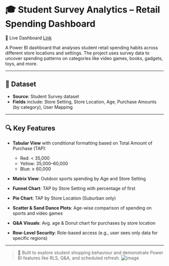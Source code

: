# 🎓 Student Survey Analytics – Retail Spending Dashboard

🔗 Live Dashboard [Link](https://app.powerbi.com/view?r=eyJrIjoiODQ5ZWZjNjYtNjA3My00MDUwLWEwZGMtZmY5MThjZmNjOTIwIiwidCI6ImUwYzk0NGU4LWM5N2YtNGUwMS04MWUwLWRkMzZjZTk5YTgwYyJ9)

A Power BI dashboard that analyses student retail spending habits across different store locations and settings. The project uses survey data to uncover spending patterns on categories like video games, books, gadgets, toys, and more.

---

## 📂 Dataset

- **Source**: Student Survey dataset  
- **Fields** include: Store Setting, Store Location, Age, Purchase Amounts (by category), User Mapping

---

## 🔍 Key Features

- **Tabular View** with conditional formatting based on Total Amount of Purchase (TAP):
  - Red: < 35,000  
  - Yellow: 35,000–60,000  
  - Blue: ≥ 60,000

- **Matrix View**: Outdoor sports spending by Age and Store Setting  
- **Funnel Chart**: TAP by Store Setting with percentage of first  
- **Pie Chart**: TAP by Store Location (Suburban only)  
- **Scatter & Sand Dance Plots**: Age-wise comparison of spending on sports and video games  
- **Q&A Visuals**: Avg. age & Donut chart for purchases by store location  
- **Row-Level Security**: Role-based access (e.g., user sees only data for specific regions)
---

> 📌 Built to explore student shopping behaviour and demonstrate Power BI features like RLS, Q&A, and scheduled refresh.
![image](https://github.com/user-attachments/assets/e2fe2d2b-4ac3-46d3-91a1-2633e2934e13)
